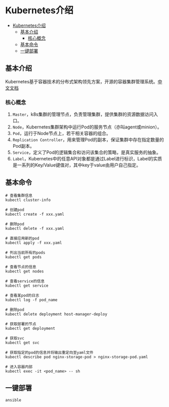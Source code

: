 # Kubernetes介绍

<!-- TOC -->

- [Kubernetes介绍](#kubernetes%e4%bb%8b%e7%bb%8d)
  - [基本介绍](#%e5%9f%ba%e6%9c%ac%e4%bb%8b%e7%bb%8d)
    - [核心概念](#%e6%a0%b8%e5%bf%83%e6%a6%82%e5%bf%b5)
  - [基本命令](#%e5%9f%ba%e6%9c%ac%e5%91%bd%e4%bb%a4)
  - [一键部署](#%e4%b8%80%e9%94%ae%e9%83%a8%e7%bd%b2)

<!-- /TOC -->

## 基本介绍

Kubernetes基于容器技术的分布式架构领先方案，开源的容器集群管理系统。[中文文档](https://www.kubernetes.org.cn/docs)

### 核心概念

1. `Master`，k8s集群的管理节点，负责管理集群，提供集群的资源数据访问入口。
2. `Node`，Kubernetes集群架构中运行Pod的服务节点（亦叫agent或minion）。
3. `Pod`，运行于Node节点上，若干相关容器的组合。
4. `Replication Controller`，用来管理Pod的副本，保证集群中存在指定数量的Pod副本。
5. `Service`，定义了Pod的逻辑集合和访问该集合的策略，是真实服务的抽象。
6. `Label`，Kubernetes中的任意API对象都是通过Label进行标识，Label的实质是一系列的Key/Value键值对，其中key于value由用户自己指定。

## 基本命令

```shell
# 查看集群信息
kubectl cluster-info

# 创建pod
kubectl create -f xxx.yaml

# 删除pod
kubectl delete -f xxx.yaml

# 直接应用新的pod
kubectl apply -f xxx.yaml

# 列出当前所有的pods
kubectl get pods

# 查看节点的信息
kubectl get nodes

# 查看service的信息
kubectl get service

# 查看某pod的日志
kubectl log -f pod_name

# 删除pod
kubectl delete deployment host-manager-deploy

# 获取部署的节点
kubectl get deployment

# 获取svc
kubectl get svc

# 获取指定的pod的信息并将输出重定向至yaml文件
kubectl describe pod nginx-storage-pod > nginx-storage-pod.yaml

# 进入容器内部
kubectl exec -it <pod_name> -- sh
```

## 一键部署

`ansible`
